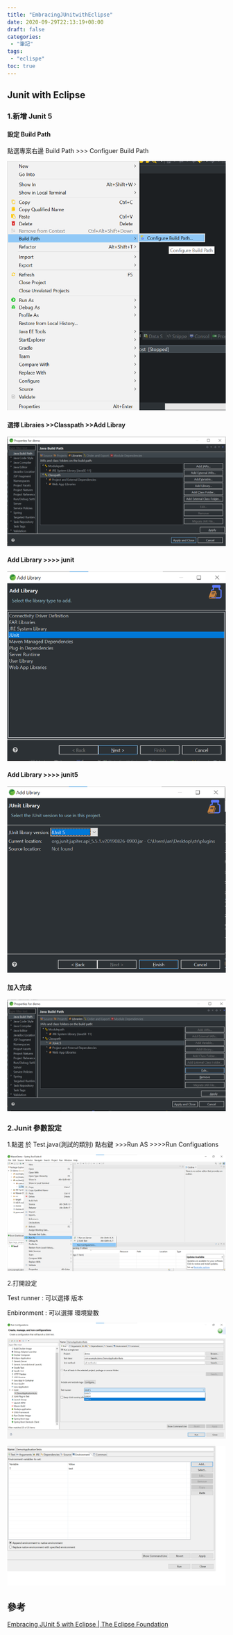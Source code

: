 ```yaml
---
title: "EmbracingJUnitwithEclipse"
date: 2020-09-29T22:13:19+08:00
draft: false
categories:
 - "筆記"
tags:
 - "eclispe"
toc: true
---
```


## Junit with Eclipse
<!--more-->

### 1.新增 Junit 5

#### 設定 Build Path

點選專案右邊 Build Path >>> Configuer Build Path 

![ Configuer Build Path ](/images/eclipse/ConfiguerBuildPath.png)

#### 選擇 Libraies >>Classpath >>Add Libray

![ JavaBuildPath](/images/eclipse/JavaBuildPath.png)

#### Add Library  >>>> junit

![AddLibraryJunit.png](/images/eclipse/AddLibraryJunit.png)

#### Add Library  >>>> junit5

![ AddLibraryJunit-2 ](/images/eclipse/AddLibraryJunit-2.png)

#### 加入完成

![ JavaBuildPath-2.png](/images/eclipse/JavaBuildPath-2.png)

### 2.Junit 參數設定

1.點選 於 Test.java(測試的類別) 點右鍵 >>>Run AS >>>>Run Configuations 

![juint.png](/images/eclipse/juint.png)

2.打開設定

Test runner : 可以選擇 版本

Enbironment  : 可以選擇 環境變數



![juint2.png](/images/eclipse/juint2.png)




![juint3.png](/images/eclipse/juint3.png)




## 參考

[Embracing JUnit 5 with Eclipse | The Eclipse Foundation](https://www.eclipse.org/community/eclipse_newsletter/2017/october/article5.php)



